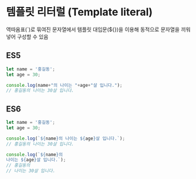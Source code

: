 # 템플릿 리터럴 \(Template literal\)

역따옴표\(\`\)로 묶여진 문자열에서 템플릿 대입문\(${}\)을 이용해 동적으로 문자열을 끼워넣어 구성할 수 있음

## ES5

```javascript
let name = '홍길동';
let age = 30;

console.log(name+"의 나이는 "+age+"살 입니다.");
// 홍길동의 나이는 30살 입니다.
```

## ES6

```javascript
let name = '홍길동';
let age = 30;

console.log(`${name}의 나이는 ${age}살 입니다.`);
// 홍길동의 나이는 30살 입니다.

console.log(`${name}의 
나이는 ${age}살 입니다.`);
// 홍길동의 
// 나이는 30살 입니다.
```

